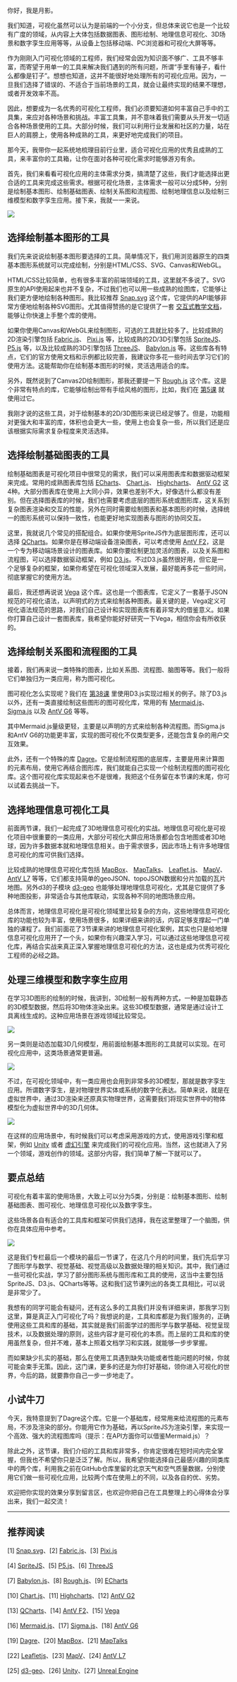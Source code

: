 你好，我是月影。

我们知道，可视化虽然可以认为是前端的一个小分支，但总体来说它也是一个比较有广度的领域，从内容上大体包括数据图表、图形绘制、地理信息可视化、3D场景和数字孪生应用等等，从设备上包括移动端、PC浏览器和可视化大屏等等。

作为刚刚入门可视化领域的工程师，我们经常会因为知识面不够广、工具不够丰富，而寄望于用单一的工具来解决我们遇到的所有问题，所谓“手里有锤子，看什么都像是钉子”。想想也知道，这并不能很好地处理所有的可视化应用。因为，一旦我们选择了错误的、不适合于当前场景的工具，就会让最终实现的结果不理想，或者开发效率不高。

因此，想要成为一名优秀的可视化工程师，我们必须要知道如何丰富自己手中的工具集，来应对各种场景和挑战。丰富工具集，并不意味着我们需要从头开发一切适合各种场景使用的工具。大部分时候，我们可以利用行业发展和社区的力量，站在巨人的肩膀上，使用各种成熟的工具，来更好地完成我们的项目。

那今天，我带你一起系统地梳理目前行业里，适合可视化应用的优秀且成熟的工具，来丰富你的工具箱，让你在面对各种可视化需求时能够游刃有余。

首先，我们来看看可视化应用的主体需求分类，搞清楚了这些，我们才能选择出更合适的工具来完成这些需求。根据可视化场景，主体需求一般可以分成5种，分别是绘制基本图形、绘制基础图表、绘制关系图和流程图、绘制地理信息以及绘制三维模型和数字孪生应用。接下来，我就一一来说。

![](https://static001.geekbang.org/resource/image/88/a8/8869a44444710e25556fd1b801a400a8.jpeg?wh=1920*1080)

## 选择绘制基本图形的工具

我们先来说说绘制基本图形要选择的工具。简单情况下，我们用浏览器原生的四类基本图形系统就可以完成绘制，分别是HTML/CSS、SVG、Canvas和WebGL。

HTML/CSS比较简单，也有很多丰富的前端领域的工具，这里就不多说了。SVG原生的API使用起来也并不复杂，不过我们也可以用一些成熟的绘图库，它能够让我们更方便地绘制各种图形。我比较推荐 [Snap.svg](http://snapsvg.io/) 这个库，它提供的API能够非常方便地绘制各种SVG图形。尤其值得赞扬的是它提供了一套 [交互式教学文档](http://snapsvg.io/start/)，能够让你快速上手整个库的使用。

如果你使用Canvas和WebGL来绘制图形，可选的工具就比较多了。比较成熟的2D渲染引擎包括 [Fabric.js](https://github.com/fabricjs/fabric.js)、 [Pixi.js](https://github.com/pixijs/pixi.js) 等，比较成熟的2D/3D引擎包括 [SpriteJS](https://spritejs.org/#/)、 [P5.js](https://github.com/processing/p5.js) 等，以及比较成熟的3D引擎包括 [ThreeJS](https://github.com/mrdoob/three.js)、 [Babylon.js](https://github.com/BabylonJS/Babylon.js) 等。这些库各有特点，它们的官方使用文档和示例都比较完善，我建议你多花一些时间去学习它们的使用方法。这能帮助你在绘制基本图形的时候，灵活选用适合的库。

另外，既然说到了Canvas2D绘制图形，那我还要提一下 [Rough.js](https://github.com/rough-stuff/rough) 这个库。这是个非常有特点的库，它能够绘制出带有手绘风格的图形，比如，我们在 [第5课](https://time.geekbang.org/column/article/255584) 就使用过它。

我刚才说的这些工具，对于绘制基本的2D/3D图形来说已经足够了。但是，功能相对更强大和丰富的库，体积也会更大一些，使用上也会复杂一些，所以我们还是应该根据实际需求复杂程度来灵活选择。

## 选择绘制基础图表的工具

绘制基础图表是可视化项目中很常见的需求，我们可以采用图表库和数据驱动框架来完成。常用的成熟图表库包括 [ECharts](https://echarts.apache.org/)、 [Chart.js](https://github.com/chartjs/Chart.js)、 [Highcharts](https://github.com/highcharts/highcharts)、 [AntV G2](https://antv-2018.alipay.com/zh-cn/g2/3.x/index.html) 这4种。大部分图表库在使用上大同小异，效果也差别不大，好像选什么都没有差别。但在选择图表库的时候，我们也需要考虑底层的图形系统或图形库，这关系到复杂图表渲染和交互的性能，另外在同时需要绘制图表和基本图形的时候，选择统一的图形系统可以保持一致性，也能更好地实现图表与图形的协同交互。

这里，我就说几个常见的搭配组合。如果你使用SpriteJS作为底层图形库，还可以选择 [QCharts](https://www.qcharts.cn/#/home)。如果你是在移动端设备渲染图表，可以考虑使用 [AntV F2](https://antv-2018.alipay.com/zh-cn/f2/3.x/index.html)，这是一个专为移动端场景设计的图表库。如果你要绘制更加灵活的图表，以及关系图和流程图，可以选择数据驱动框架，例如 [D3.js](https://github.com/d3/d3)。不过D3.js虽然很好用，但它是一个足够复杂的框架，如果你希望在可视化领域深入发展，最好能再多花一些时间，彻底掌握它的使用方法。

最后，我还想再说说 [Vega](https://vega.github.io/vega/) 这个库。这也是一个图表库，它定义了一套基于JSON规范的可视化语法，以声明式的方式来绘制各种图表。最关键的是，Vega定义可视化语法规范的思路，对我们自己设计和实现图表库有着非常大的借鉴意义。如果你打算自己设计一套图表库，我希望你能好好研究一下Vega，相信你会有所收获的。

## 选择绘制关系图和流程图的工具

接着，我们再来说一类特殊的图表，比如关系图、流程图、脑图等等。我们一般将它们单独归为一类应用，称为图可视化。

图可视化怎么实现呢？我们在 [第38课](https://time.geekbang.org/column/article/291822) 里使用D3.js实现过相关的例子。除了D3.js以外，还有一类直接绘制这些图形的图可视化库，常用的有 [Mermaid.js](https://github.com/mermaid-js/mermaid)、 [Sigma.js](http://sigmajs.org/) 以及 [AntV G6](https://antv-2018.alipay.com/zh-cn/g6/3.x/index.html) 等等。

其中Mermaid.js量级更轻，主要是以声明的方式来绘制各种流程图。而Sigma.js和AntV G6的功能更丰富，实现的图可视化不仅类型更多，还能包含复杂的用户交互效果。

此外，还有一个特殊的库 [Dagre](https://github.com/dagrejs/dagre)。它是绘制流程图的底层库，主要是用来计算图的元素布局，使用它再结合图形库，我们就能自己实现一个绘制流程图的图可视化库。这个图可视化库实现起来也不是很难，我把这个任务留在本节课的末尾，你可以试着去挑战一下。

## 选择地理信息可视化工具

前面两节课，我们一起完成了3D地理信息可视化的实战。地理信息可视化是可视化项目中很重要的一类应用，大部分可视化大屏应用场景都会包含地图或者3D地球，因为许多数据本就和地理信息相关。由于需求很多，因此市场上有许多地理信息可视化的库可供我们选择。

比较成熟的地理信息可视化库包括 [MapBox](https://www.mapbox.com/)、 [MapTalks](https://maptalks.org/)、 [Leaflet.js](https://leafletjs.com/)、 [MapV](https://github.com/huiyan-fe/mapv)、 [AntV L7](https://antv-2018.alipay.com/zh-cn/l7/1.x/index.html) 等等，它们都支持简单的geoJSON、topoJSON数据和分片加载的瓦片地图。另外d3的子模块 [d3-geo](https://github.com/d3/d3-geo) 也能够处理地理信息可视化，尤其是它提供了多种地图投影，非常适合与其他库联动，实现各种不同的地图场景应用。

总体而言，地理信息可视化是可视化领域里比较复杂的方向，这些地理信息可视化库的功能也较为丰富，使用场景很多，如果详细来讲的话，内容足够支撑起一门单独的课程了。我们前面花了3节课来讲的地理信息可视化案例，其实也只是给地理信息可视化应用开了一个头，如果你有兴趣深入学习，可以通过这些地理信息可视化库，再结合实战来真正深入掌握地理信息可视化的方法，这也是成为优秀可视化工程师的必经之路。

## 处理三维模型和数字孪生应用

在学习3D图形的绘制的时候，我讲到，3D绘制一般有两种方式，一种是加载静态的3D模型数据，然后将3D物体渲染出来。这些3D模型数据，通常是通过设计工具离线生成的。这种应用场景在游戏领域比较常见。

[![](https://static001.geekbang.org/resource/image/1a/37/1af60e98b43a3b35a6e42e75d38e8937.jpeg?wh=1920*1080)](https://spritejs.org/demo/#/3d/fox)

另一类则是动态加载3D几何模型，用前面绘制基本图形的工具就可以实现。在可视化应用中，这类场景通常更普遍。

[![](https://static001.geekbang.org/resource/image/be/f9/be76cd097e373b9c225dd361f58ee2f9.jpeg?wh=1920*1080)](https://oframe.github.io/ogl/examples/?src=scene-graph.html)

不过，在可视化领域中，有一类应用也会用到非常多的3D模型，那就是数字孪生应用。所谓数字孪生，是对物理世界实体或系统的数字化表达。简单来说，就是在虚拟世界中，通过3D渲染来还原真实物理世界，这需要我们将现实世界中的物体模型化为虚拟世界中的3D几何体。

[![](https://static001.geekbang.org/resource/image/3b/fa/3bf6256eabca8c8d5a0bcd152154fdfa.jpeg?wh=1920*1080)](https://36kr.com/p/1723581366273)

在这样的应用场景中，有时候我们可以考虑采用游戏的方式，使用游戏引擎和框架，例如 [Unity](https://store.unity.com/products/unity-pro?gclid=CjwKCAjwq_D7BRADEiwAVMDdHsaPnsc1S8jvT8yY47lLFn_jH6WvSTdhlDwf5RJtrC6Leu3LN--2HhoCUqIQAvD_BwE) 或者 [虚幻引擎](https://www.unrealengine.com/zh-CN/) 来完成我们的可视化应用。当然，这也就进入了另一个领域，游戏创作的领域。这部分内容，我们简单了解一下就可以了。

## 要点总结

可视化有着丰富的使用场景，大致上可以分为5类，分别是：绘制基本图形、绘制基础图表、图可视化、地理信息可视化以及数字孪生。

这些场景各自有适合的工具库和框架可供我们选择，我在这里整理了一个脑图，供你在具体应用中参考。

![](https://static001.geekbang.org/resource/image/4d/53/4d546e0ff09bfa513767ba71612c5e53.jpg?wh=2438*1628)

这是我们专栏最后一个模块的最后一节课了，在这几个月的时间里，我们先后学习了图形学与数学、视觉基础、视觉高级以及数据处理的相关知识。其中，我们通过一些可视化实战，学习了部分图形系统与图形库和工具的使用，这当中主要包括SpriteJS、D3.js、QCharts等等。这和我们这节课列出的各类工具相比，可以说是非常少了。

我想有的同学可能会有疑问，还有这么多的工具我们并没有详细来讲，那我学习到这里，算是真正入门可视化了吗？我想说的是，工具和库都是为我们服务的，正确使用这些工具和库的基础，其实就是我们前面学过的图形学与数学基础、视觉呈现技术，以及数据处理的原则，这些内容才是可视化的本质。而上层的工具和库的使用虽然复杂，但并不难，基本上照着文档学习和实践，就能够一步步掌握。

而如果缺少扎实的基础，那么在使用工具遇到缺失功能或者性能问题的时候，你就可能会束手无策。因此，这门课，更多的还是为你打好基础，领你进入可视化的世界，今后的路，就要靠你自己一步一步地走了。

## 小试牛刀

今天，我特意提到了Dagre这个库。它是一个基础库，经常用来给流程图的元素布局，不涉及渲染的部分。你能用它作为基础，再以SpriteJS为渲染引擎，来实现一个高效、强大的流程图库吗（提示：在API方面你可以借鉴Mermaid.js）？

除此之外，这节课，我们介绍的工具和库非常多，你肯定很难在短时间内完全掌握，但我也不希望你只是泛泛了解。所以，我希望你能选择自己最感兴趣的同类库中的两个库，利用我之前在GitHub仓库里留的北京天气和空气质量数据，分别使用它们做一些可视化应用，比较两个库在使用上的不同，以及各自的优、劣势。

欢迎把你实现的效果分享到留言区，也欢迎你把自己在工具整理上的心得体会分享出来，我们一起交流！

* * *

## 推荐阅读

\[1\] [Snap.svg](http://snapsvg.io/)、\[2\] [Fabric.js](https://github.com/fabricjs/fabric.js)、\[3\] [Pixi.js](https://github.com/pixijs/pixi.js)

\[4\] [SpriteJS](https://spritejs.org/#/)、\[5\] [P5.js](https://github.com/processing/p5.js)、\[6\] [ThreeJS](https://github.com/mrdoob/three.js)

\[7\] [Babylon.js](https://github.com/BabylonJS/Babylon.js)、\[8\] [Rough.js](https://github.com/rough-stuff/rough)、\[9\] [ECharts](https://echarts.apache.org/)

\[10\] [Chart.js](https://github.com/chartjs/Chart.js)、\[11\] [Highcharts](https://github.com/highcharts/highcharts)、\[12\] [AntV G2](https://antv-2018.alipay.com/zh-cn/g2/3.x/index.html)

\[13\] [QCharts](https://www.qcharts.cn/#/home)、\[14\] [AntV F2](https://antv-2018.alipay.com/zh-cn/f2/3.x/index.html)、\[15\] [Vega](https://vega.github.io/vega/)

\[16\] [Mermaid.js](https://github.com/mermaid-js/mermaid)、\[17\] [Sigma.js](http://sigmajs.org/)、\[18\] [AntV G6](https://antv-2018.alipay.com/zh-cn/g6/3.x/index.html)

\[19\] [Dagre](https://github.com/dagrejs/dagre)、\[20\] [MapBox](https://www.mapbox.com/)、\[21\] [MapTalks](https://maptalks.org/)

\[22\] [Leafletjs](https://leafletjs.com/)、\[23\] [MapV](https://github.com/huiyan-fe/mapv)、\[24\] [AntV L7](https://antv-2018.alipay.com/zh-cn/l7/1.x/index.html)

\[25\] [d3-geo](https://github.com/d3/d3-geo)、\[26\] [Unity](https://store.unity.com/products/unity-pro?gclid=CjwKCAjwq_D7BRADEiwAVMDdHsaPnsc1S8jvT8yY47lLFn_jH6WvSTdhlDwf5RJtrC6Leu3LN--2HhoCUqIQAvD_BwE)、\[27\] [Unreal Engine](https://www.unrealengine.com/zh-CN/)